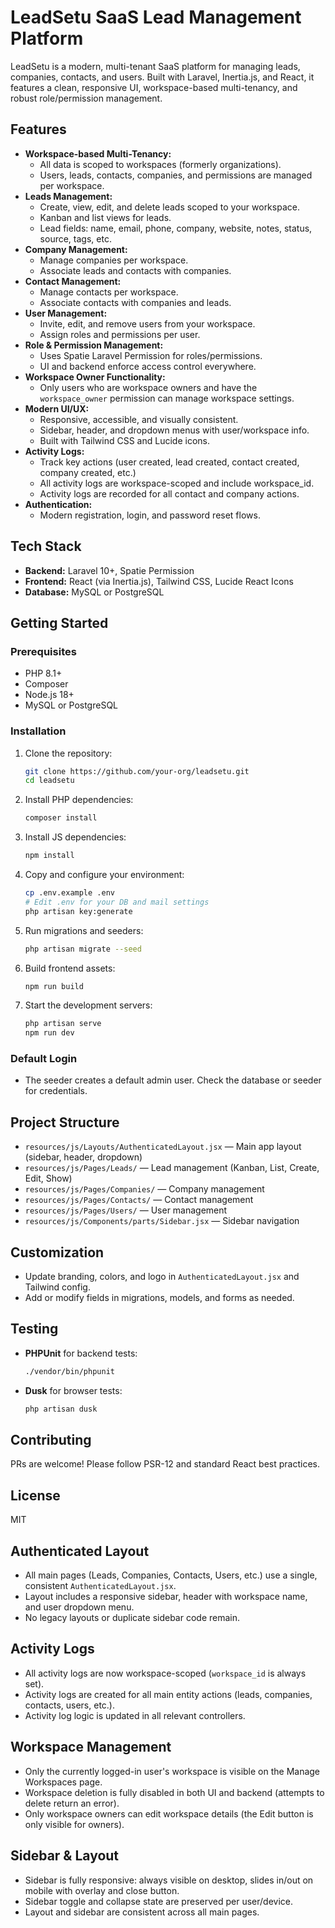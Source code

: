 # LeadSetu SaaS Lead Management Platform

LeadSetu is a modern, multi-tenant SaaS platform for managing leads, companies, contacts, and users. Built with Laravel, Inertia.js, and React, it features a clean, responsive UI, workspace-based multi-tenancy, and robust role/permission management.

## Features
- **Workspace-based Multi-Tenancy:**
  - All data is scoped to workspaces (formerly organizations).
  - Users, leads, contacts, companies, and permissions are managed per workspace.
- **Leads Management:**
  - Create, view, edit, and delete leads scoped to your workspace.
  - Kanban and list views for leads.
  - Lead fields: name, email, phone, company, website, notes, status, source, tags, etc.
- **Company Management:**
  - Manage companies per workspace.
  - Associate leads and contacts with companies.
- **Contact Management:**
  - Manage contacts per workspace.
  - Associate contacts with companies and leads.
- **User Management:**
  - Invite, edit, and remove users from your workspace.
  - Assign roles and permissions per user.
- **Role & Permission Management:**
  - Uses Spatie Laravel Permission for roles/permissions.
  - UI and backend enforce access control everywhere.
- **Workspace Owner Functionality:**
  - Only users who are workspace owners and have the `workspace_owner` permission can manage workspace settings.
- **Modern UI/UX:**
  - Responsive, accessible, and visually consistent.
  - Sidebar, header, and dropdown menus with user/workspace info.
  - Built with Tailwind CSS and Lucide icons.
- **Activity Logs:**
  - Track key actions (user created, lead created, contact created, company created, etc.)
  - All activity logs are workspace-scoped and include workspace_id.
  - Activity logs are recorded for all contact and company actions.
- **Authentication:**
  - Modern registration, login, and password reset flows.

## Tech Stack
- **Backend:** Laravel 10+, Spatie Permission
- **Frontend:** React (via Inertia.js), Tailwind CSS, Lucide React Icons
- **Database:** MySQL or PostgreSQL

## Getting Started

### Prerequisites
- PHP 8.1+
- Composer
- Node.js 18+
- MySQL or PostgreSQL

### Installation
1. Clone the repository:
   ```sh
   git clone https://github.com/your-org/leadsetu.git
   cd leadsetu
   ```
2. Install PHP dependencies:
   ```sh
   composer install
   ```
3. Install JS dependencies:
   ```sh
   npm install
   ```
4. Copy and configure your environment:
   ```sh
   cp .env.example .env
   # Edit .env for your DB and mail settings
   php artisan key:generate
   ```
5. Run migrations and seeders:
   ```sh
   php artisan migrate --seed
   ```
6. Build frontend assets:
   ```sh
   npm run build
   ```
7. Start the development servers:
   ```sh
   php artisan serve
   npm run dev
   ```

### Default Login
- The seeder creates a default admin user. Check the database or seeder for credentials.

## Project Structure
- `resources/js/Layouts/AuthenticatedLayout.jsx` — Main app layout (sidebar, header, dropdown)
- `resources/js/Pages/Leads/` — Lead management (Kanban, List, Create, Edit, Show)
- `resources/js/Pages/Companies/` — Company management
- `resources/js/Pages/Contacts/` — Contact management
- `resources/js/Pages/Users/` — User management
- `resources/js/Components/parts/Sidebar.jsx` — Sidebar navigation

## Customization
- Update branding, colors, and logo in `AuthenticatedLayout.jsx` and Tailwind config.
- Add or modify fields in migrations, models, and forms as needed.

## Testing
- **PHPUnit** for backend tests:
  ```sh
  ./vendor/bin/phpunit
  ```
- **Dusk** for browser tests:
  ```sh
  php artisan dusk
  ```

## Contributing
PRs are welcome! Please follow PSR-12 and standard React best practices.

## License
MIT

## Authenticated Layout
- All main pages (Leads, Companies, Contacts, Users, etc.) use a single, consistent `AuthenticatedLayout.jsx`.
- Layout includes a responsive sidebar, header with workspace name, and user dropdown menu.
- No legacy layouts or duplicate sidebar code remain.

## Activity Logs
- All activity logs are now workspace-scoped (`workspace_id` is always set).
- Activity logs are created for all main entity actions (leads, companies, contacts, users, etc.).
- Activity log logic is updated in all relevant controllers.

## Workspace Management
- Only the currently logged-in user's workspace is visible on the Manage Workspaces page.
- Workspace deletion is fully disabled in both UI and backend (attempts to delete return an error).
- Only workspace owners can edit workspace details (the Edit button is only visible for owners).

## Sidebar & Layout
- Sidebar is fully responsive: always visible on desktop, slides in/out on mobile with overlay and close button.
- Sidebar toggle and collapse state are preserved per user/device.
- Layout and sidebar are consistent across all main pages.
